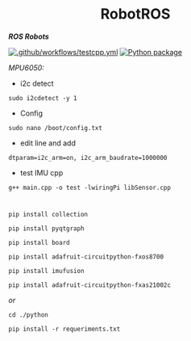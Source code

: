 <h1 align="middle">RobotROS</h1>



***ROS Robots***


[![.github/workflows/testcpp.yml](https://github.com/Thxssio/RobotROS/actions/workflows/testcpp.yml/badge.svg)](https://github.com/Thxssio/RobotROS/actions/workflows/testcpp.yml)
[![Python package](https://github.com/Thxssio/RobotROS/actions/workflows/testpython.yml/badge.svg)](https://github.com/Thxssio/RobotROS/actions/workflows/testpython.yml)



*MPU6050:*


 - i2c detect
 ```
 sudo i2cdetect -y 1
 ```
 - Config 
  ```
  sudo nano /boot/config.txt
  ```
  - edit line and add 
  ```
dtparam=i2c_arm=on, i2c_arm_baudrate=1000000
  ```
  - test IMU cpp
  ```
  g++ main.cpp -o test -lwiringPi libSensor.cpp
  ```
  
  #

`pip install collection`

`pip install pyqtgraph`

`pip install board`

`pip install adafruit-circuitpython-fxos8700`

`pip install imufusion`

`pip install adafruit-circuitpython-fxas21002c`

*or*
```
cd ./python
```
```
pip install -r requeriments.txt
```
<!--
*ROS Install:*

```
lsb_release -sc
```
```
locale  

sudo apt update && sudo apt install locales
sudo locale-gen en_US en_US.UTF-8
sudo update-locale LC_ALL=en_US.UTF-8 LANG=en_US.UTF-8
export LANG=en_US.UTF-8

locale  
```
```
sudo apt install software-properties-common
sudo add-apt-repository "deb http://archive.ubuntu.com/ubuntu $(lsb_release -sc) main universe restricted multiverse"
```
```
sudo apt update && sudo apt install curl -y
sudo curl -sSL https://raw.githubusercontent.com/ros/rosdistro/master/ros.key -o /usr/share/keyrings/ros-archive-keyring.gpg
```
```
echo "deb [arch=$(dpkg --print-architecture) signed-by=/usr/share/keyrings/ros-archive-keyring.gpg] http://packages.ros.org/ros2/ubuntu $(. /etc/os-release && echo $UBUNTU_CODENAME) main" | sudo tee /etc/apt/sources.list.d/ros2.list > /dev/null
```
```

```
-->
